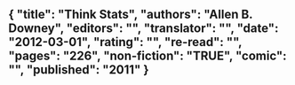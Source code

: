 {
 "title": "Think Stats",
 "authors": "Allen B. Downey",
 "editors": "",
 "translator": "",
 "date": "2012-03-01",
 "rating": "",
 "re-read": "",
 "pages": "226",
 "non-fiction": "TRUE",
 "comic": "",
 "published": "2011"
}
---

